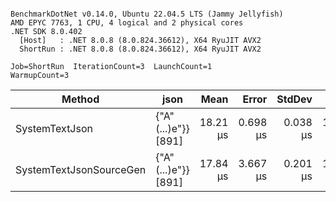 ```

BenchmarkDotNet v0.14.0, Ubuntu 22.04.5 LTS (Jammy Jellyfish)
AMD EPYC 7763, 1 CPU, 4 logical and 2 physical cores
.NET SDK 8.0.402
  [Host]   : .NET 8.0.8 (8.0.824.36612), X64 RyuJIT AVX2
  ShortRun : .NET 8.0.8 (8.0.824.36612), X64 RyuJIT AVX2

Job=ShortRun  IterationCount=3  LaunchCount=1  
WarmupCount=3  

```
| Method                  | json                | Mean     | Error    | StdDev   | Min      | Max      | Gen0   | Allocated |
|------------------------ |-------------------- |---------:|---------:|---------:|---------:|---------:|-------:|----------:|
| SystemTextJson          | {&quot;A&quot;(...)e&quot;}} [891] | 18.21 μs | 0.698 μs | 0.038 μs | 18.18 μs | 18.25 μs | 0.0305 |   3.19 KB |
| SystemTextJsonSourceGen | {&quot;A&quot;(...)e&quot;}} [891] | 17.84 μs | 3.667 μs | 0.201 μs | 17.66 μs | 18.06 μs | 0.0305 |   3.19 KB |
